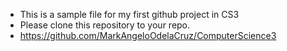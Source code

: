 - This is a sample file for my first github project in CS3
- Please clone this repository to your repo.
- https://github.com/MarkAngeloOdelaCruz/ComputerScience3

